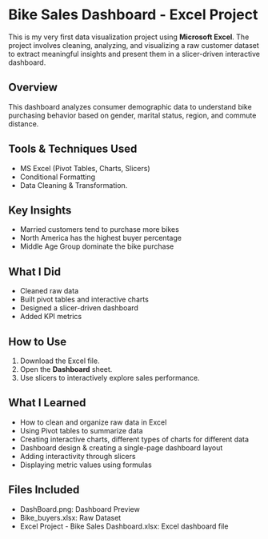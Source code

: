 # Bike Sales Dashboard - Excel Project

This is my very first data visualization project using **Microsoft Excel**. The project involves cleaning, analyzing, and visualizing a raw customer dataset to extract meaningful insights and present them in a slicer-driven interactive dashboard.


## Overview
This dashboard analyzes consumer demographic data to understand bike purchasing behavior based on gender, marital status, region, and commute distance.


## Tools & Techniques Used
- MS Excel (Pivot Tables, Charts, Slicers)
- Conditional Formatting
- Data Cleaning & Transformation.


## Key Insights
- Married customers tend to purchase more bikes
- North America has the highest buyer percentage
- Middle Age Group dominate the bike purchase


## What I Did
- Cleaned raw data
- Built pivot tables and interactive charts
- Designed a slicer-driven dashboard
- Added KPI metrics


## How to Use
1. Download the Excel file.
2. Open the **Dashboard** sheet.
3. Use slicers to interactively explore sales performance.


## What I Learned
- How to clean and organize raw data in Excel
- Using Pivot tables to summarize data
- Creating interactive charts, different types of charts for different data
- Dashboard design & creating a single-page dashboard layout
- Adding interactivity through slicers
- Displaying metric values using formulas

  
## Files Included
- DashBoard.png: Dashboard Preview
- Bike_buyers.xlsx: Raw Dataset
- Excel Project - Bike Sales Dashboard.xlsx: Excel dashboard file

